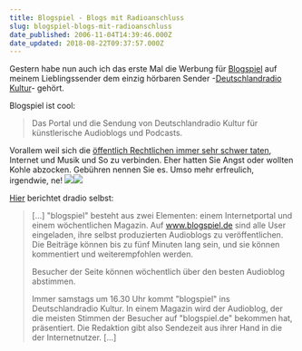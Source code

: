 ```yaml
---
title: Blogspiel - Blogs mit Radioanschluss
slug: blogspiel-blogs-mit-radioanschluss
date_published: 2006-11-04T14:39:46.000Z
date_updated: 2018-08-22T09:37:57.000Z
---
```


Gestern habe nun auch ich das erste Mal die Werbung für [Blogspiel](http://www.blogspiel.de/) auf meinem Lieblingssender dem einzig hörbaren Sender -[Deutschlandradio Kultur](http://www.dradio.de/dkultur/)- gehört.

Blogspiel ist cool: 
> Das Portal und die Sendung von Deutschlandradio Kultur für künstlerische Audioblogs und Podcasts.

Vorallem weil sich die [öffentlich Rechtlichen immer sehr schwer taten](http://www.heise.de/tp/r4/artikel/23/23895/1.html), Internet und Musik und So zu verbinden. Eher hatten Sie Angst oder wollten Kohle abzocken. Gebühren nennen Sie es. Umso mehr erfreulich, irgendwie, ne! 
![](//thafaker.de/wp-content/uploads/performancing/blogspiel1.png)![](//thafaker.de/wp-content/uploads/performancing/blogspiel2.png)

[Hier](http://www.dradio.de/dkultur/programmtipp/portal/552288/) berichtet dradio selbst:

> [...] "blogspiel" besteht aus zwei Elementen: einem Internetportal und einem wöchentlichen Magazin. Auf www.blogspiel.de sind alle User eingeladen, ihre selbst produzierten Audioblogs zu veröffentlichen. Die Beiträge können bis zu fünf Minuten lang sein, und sie können kommentiert und weiterempfohlen werden.
> 
> Besucher der Seite können wöchentlich über den besten Audioblog abstimmen.
> 
> Immer samstags um 16.30 Uhr kommt "blogspiel" ins Deutschlandradio Kultur. In einem Magazin wird der Audioblog, der die meisten Stimmen der Besucher auf "blogspiel.de" bekommen hat, präsentiert. Die Redaktion gibt also Sendezeit aus ihrer Hand in die der Internetnutzer. [...]
